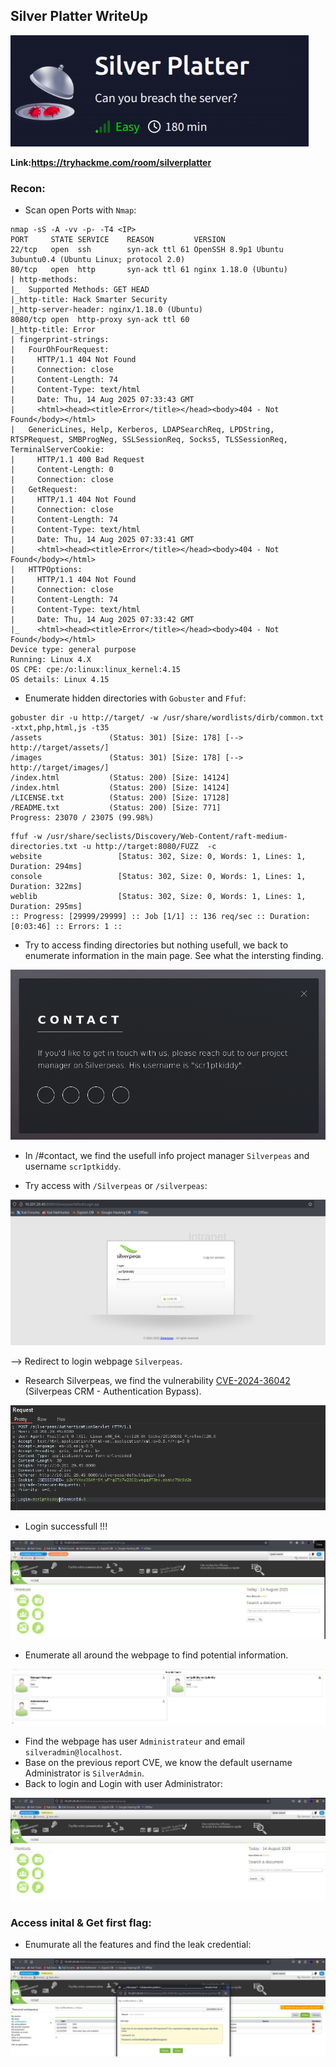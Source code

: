 ## Silver Platter WriteUp
![alt text](image.png)

**Link:https://tryhackme.com/room/silverplatter**

### Recon:
+ Scan open Ports with `Nmap`:
```
nmap -sS -A -vv -p- -T4 <IP>
PORT     STATE SERVICE    REASON         VERSION
22/tcp   open  ssh        syn-ack ttl 61 OpenSSH 8.9p1 Ubuntu 3ubuntu0.4 (Ubuntu Linux; protocol 2.0)
80/tcp   open  http       syn-ack ttl 61 nginx 1.18.0 (Ubuntu)
| http-methods: 
|_  Supported Methods: GET HEAD
|_http-title: Hack Smarter Security
|_http-server-header: nginx/1.18.0 (Ubuntu)
8080/tcp open  http-proxy syn-ack ttl 60
|_http-title: Error
| fingerprint-strings: 
|   FourOhFourRequest: 
|     HTTP/1.1 404 Not Found
|     Connection: close
|     Content-Length: 74
|     Content-Type: text/html
|     Date: Thu, 14 Aug 2025 07:33:43 GMT
|     <html><head><title>Error</title></head><body>404 - Not Found</body></html>
|   GenericLines, Help, Kerberos, LDAPSearchReq, LPDString, RTSPRequest, SMBProgNeg, SSLSessionReq, Socks5, TLSSessionReq, TerminalServerCookie: 
|     HTTP/1.1 400 Bad Request
|     Content-Length: 0
|     Connection: close
|   GetRequest: 
|     HTTP/1.1 404 Not Found
|     Connection: close
|     Content-Length: 74
|     Content-Type: text/html
|     Date: Thu, 14 Aug 2025 07:33:41 GMT
|     <html><head><title>Error</title></head><body>404 - Not Found</body></html>
|   HTTPOptions: 
|     HTTP/1.1 404 Not Found
|     Connection: close
|     Content-Length: 74
|     Content-Type: text/html
|     Date: Thu, 14 Aug 2025 07:33:42 GMT
|_    <html><head><title>Error</title></head><body>404 - Not Found</body></html>
Device type: general purpose
Running: Linux 4.X
OS CPE: cpe:/o:linux:linux_kernel:4.15
OS details: Linux 4.15
```

+ Enumerate hidden directories with `Gobuster` and `Ffuf`:

```
gobuster dir -u http://target/ -w /usr/share/wordlists/dirb/common.txt -xtxt,php,html,js -t35
/assets               (Status: 301) [Size: 178] [--> http://target/assets/]
/images               (Status: 301) [Size: 178] [--> http://target/images/]
/index.html           (Status: 200) [Size: 14124]
/index.html           (Status: 200) [Size: 14124]
/LICENSE.txt          (Status: 200) [Size: 17128]
/README.txt           (Status: 200) [Size: 771]
Progress: 23070 / 23075 (99.98%)
```

```
ffuf -w /usr/share/seclists/Discovery/Web-Content/raft-medium-directories.txt -u http://target:8080/FUZZ  -c
website                 [Status: 302, Size: 0, Words: 1, Lines: 1, Duration: 294ms]
console                 [Status: 302, Size: 0, Words: 1, Lines: 1, Duration: 322ms]
weblib                  [Status: 302, Size: 0, Words: 1, Lines: 1, Duration: 295ms]
:: Progress: [29999/29999] :: Job [1/1] :: 136 req/sec :: Duration: [0:03:46] :: Errors: 1 ::
```

+ Try to access finding directories but nothing usefull, we back to enumerate information in the main page. See what the intersting finding.

![alt text](<Screenshot from 2025-08-14 14-51-07.png>)

+ In /#contact, we find the usefull info project manager `Silverpeas` and username `scr1ptkiddy`.

+ Try access with `/Silverpeas` or `/silverpeas`:

![alt text](image-1.png)

--> Redirect to login webpage `Silverpeas`. 
+ Research Silverpeas, we find the vulnerability [CVE-2024-36042](https://gist.github.com/ChrisPritchard/4b6d5c70d9329ef116266a6c238dcb2d) (Silverpeas CRM - Authentication Bypass).

![alt text](<Screenshot from 2025-08-14 15-07-32.png>)

+ Login successfull !!!

![alt text](image-2.png)

+ Enumerate all around the webpage to find potential information.

![alt text](<Screenshot from 2025-08-14 15-13-00.png>)

+ Find the webpage has user `Administrateur` and email `silveradmin@localhost`.
+ Base on the previous report CVE, we know the default username Administrator is `SilverAdmin`.
+ Back to login and Login with user Administrator:

![alt text](<Screenshot from 2025-08-14 15-21-45.png>)

### Access inital & Get first flag:

+ Enumurate all the features and find the leak credential:

![alt text](<Screenshot from 2025-08-14 15-28-23.png>)

